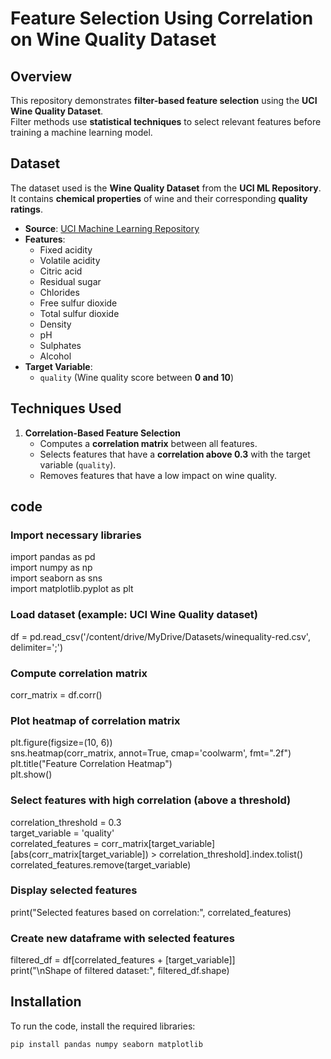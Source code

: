 # Feature Selection Using Correlation on Wine Quality Dataset

## **Overview**
This repository demonstrates **filter-based feature selection** using the **UCI Wine Quality Dataset**.  
Filter methods use **statistical techniques** to select relevant features before training a machine learning model.

## **Dataset**
The dataset used is the **Wine Quality Dataset** from the **UCI ML Repository**.  
It contains **chemical properties** of wine and their corresponding **quality ratings**.

- **Source**: [UCI Machine Learning Repository](https://archive.ics.uci.edu/ml/datasets/Wine+Quality)
- **Features**:
  - Fixed acidity
  - Volatile acidity
  - Citric acid
  - Residual sugar
  - Chlorides
  - Free sulfur dioxide
  - Total sulfur dioxide
  - Density
  - pH
  - Sulphates
  - Alcohol
- **Target Variable**:  
  - `quality` (Wine quality score between **0 and 10**)

## **Techniques Used**
1. **Correlation-Based Feature Selection**  
   - Computes a **correlation matrix** between all features.
   - Selects features that have a **correlation above 0.3** with the target variable (`quality`).
   - Removes features that have a low impact on wine quality.

## code
### Import necessary libraries
import pandas as pd
<br>
import numpy as np
<br>
import seaborn as sns
<br>
import matplotlib.pyplot as plt

### Load dataset (example: UCI Wine Quality dataset)
df = pd.read_csv('/content/drive/MyDrive/Datasets/winequality-red.csv', delimiter=';')

### Compute correlation matrix
corr_matrix = df.corr()

### Plot heatmap of correlation matrix
plt.figure(figsize=(10, 6))
<br>
sns.heatmap(corr_matrix, annot=True, cmap='coolwarm', fmt=".2f")
<br>
plt.title("Feature Correlation Heatmap")
<br>
plt.show()

### Select features with high correlation (above a threshold)
correlation_threshold = 0.3
<br>
target_variable = 'quality'
<br>
correlated_features = corr_matrix[target_variable][abs(corr_matrix[target_variable]) > correlation_threshold].index.tolist()
<br>
correlated_features.remove(target_variable)

### Display selected features
print("Selected features based on correlation:", correlated_features)

### Create new dataframe with selected features
filtered_df = df[correlated_features + [target_variable]]
<br>
print("\nShape of filtered dataset:", filtered_df.shape)


## **Installation**
To run the code, install the required libraries:
```bash
pip install pandas numpy seaborn matplotlib


